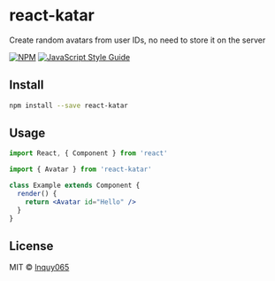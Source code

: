 # react-katar

Create random avatars from user IDs, no need to store it on the server

[![NPM](https://img.shields.io/npm/v/react-katar.svg)](https://www.npmjs.com/package/react-katar) [![JavaScript Style Guide](https://img.shields.io/badge/code_style-standard-brightgreen.svg)](https://standardjs.com)



## Install

```bash
npm install --save react-katar
```
## Usage

```jsx
import React, { Component } from 'react'

import { Avatar } from 'react-katar'

class Example extends Component {
  render() {
    return <Avatar id="Hello" />
  }
}
```

## License

MIT © [lnquy065](https://github.com/lnquy065)
